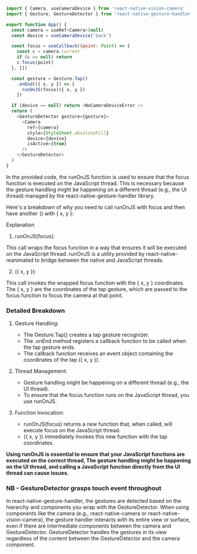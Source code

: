 ```js
import { Camera, useCameraDevice } from 'react-native-vision-camera'
import { Gesture, GestureDetector } from 'react-native-gesture-handler'

export function App() {
  const camera = useRef<Camera>(null)
  const device = useCameraDevice('back')

  const focus = useCallback((point: Point) => {
    const c = camera.current
    if (c == null) return
    c.focus(point)
  }, [])

  const gesture = Gesture.Tap()
    .onEnd(({ x, y }) => {
      runOnJS(focus)({ x, y })
    })

  if (device == null) return <NoCameraDeviceError />
  return (
    <GestureDetector gesture={gesture}>
      <Camera
        ref={camera}
        style={StyleSheet.absoluteFill}
        device={device}
        isActive={true}
      />
    </GestureDetector>
  )
}
```

In the provided code, the runOnJS function is used to ensure that the focus function is executed on the JavaScript thread. This is necessary because the gesture handling might be happening on a different thread (e.g., the UI thread) managed by the react-native-gesture-handler library.

Here's a breakdown of why you need to call runOnJS with focus and then have another () with { x, y }:

Explanation

1. runOnJS(focus):

This call wraps the focus function in a way that ensures it will be executed on the JavaScript thread.
runOnJS is a utility provided by react-native-reanimated to bridge between the native and JavaScript threads.

2. ({ x, y }):

This call invokes the wrapped focus function with the { x, y } coordinates.
The { x, y } are the coordinates of the tap gesture, which are passed to the focus function to focus the camera at that point.

### Detailed Breakdown
1. Gesture Handling:

    - The Gesture.Tap() creates a tap gesture recognizer.
    - The .onEnd method registers a callback function to be called when the tap gesture ends.
    - The callback function receives an event object containing the coordinates of the tap ({ x, y }).

2. Thread Management:

    - Gesture handling might be happening on a different thread (e.g., the UI thread).
    - To ensure that the focus function runs on the JavaScript thread, you use runOnJS.

3. Function Invocation:

    - runOnJS(focus) returns a new function that, when called, will execute focus on the JavaScript thread.
    - ({ x, y }) immediately invokes this new function with the tap coordinates.

**Using runOnJS is essential to ensure that your JavaScript functions are executed on the correct thread, The gesture handling might be happening on the UI thread, and calling a JavaScript function directly from the UI thread can cause issues.**

### NB - GestureDetector grasps touch event throughout
In react-native-gesture-handler, the gestures are detected based on the hierarchy and components you wrap with the GestureDetector. When using components like the camera (e.g., react-native-camera or react-native-vision-camera), the gesture handler interacts with its entire view or surface, even if there are intermediate components between the camera and GestureDetector. GestureDetector handles the gestures in its view regardless of the content between the GestureDetector and the camera component.